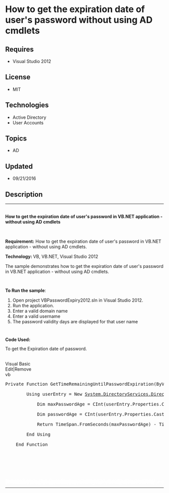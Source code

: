 # How to get the expiration date of user's password without using AD cmdlets
## Requires
- Visual Studio 2012
## License
- MIT
## Technologies
- Active Directory
- User Accounts
## Topics
- AD
## Updated
- 09/21/2016
## Description

<hr>
<div><a href="http://blogs.msdn.com/b/onecode"><img src="https://aka.ms/onecodesampletopbanner1" alt=""></a><strong>&nbsp;</strong><em>&nbsp;</em><a href="http://blogs.msdn.com/b/onecode" style="margin-top:3px"></a></div>
<div></div>
<div><strong style="text-align:center">How to get the expiration date of user's password in VB.NET application - without using AD cmdlets</strong></div>
<p class="MsoNormal"><strong>&nbsp;</strong></p>
<p class="MsoNormal"><strong>Requirement:</strong> How to get the expiration date of user's password in VB.NET application - without using AD cmdlets.</p>
<p class="MsoNormal"><strong>Technology: </strong>VB, VB.NET, Visual Studio 2012</p>
<p class="MsoNormal">The sample demonstrates how to<span class="info-text"><span style="font-size:10.0pt; line-height:107%; font-family:&quot;Segoe UI&quot;,sans-serif; color:black">
</span></span>get the expiration date of user's password in VB.NET application - without using AD cmdlets.</p>
<p class="MsoNormal">&nbsp;</p>
<p class="MsoNormal" style="line-height:105%"><strong>To Run the sample</strong>:</p>
<ol>
<li>Open project VBPasswordExpiry2012.sln in Visual Studio 2012. </li><li>Run the application. </li><li>Enter a valid domain name </li><li>Enter a valid username </li><li>The password validity days are displayed for that user name </li></ol>
<p class="MsoNormal" style="line-height:105%">&nbsp;</p>
<p class="MsoNormal" style="line-height:105%"><strong>Code Used: </strong></p>
<p class="MsoNormal" style="line-height:105%">To get the Expiration date of password.</p>
<p class="MsoNormal" style="margin-bottom:.0001pt; line-height:normal; text-autospace:none">
&nbsp;</p>
<div class="scriptcode">
<div class="pluginEditHolder" pluginCommand="mceScriptCode">
<div class="title"><span>Visual Basic</span></div>
<div class="pluginLinkHolder"><span class="pluginEditHolderLink">Edit</span>|<span class="pluginRemoveHolderLink">Remove</span></div>
<span class="hidden">vb</span>

<div class="preview">
<pre class="vb"><span class="visualBasic__keyword">Private</span>&nbsp;<span class="visualBasic__keyword">Function</span>&nbsp;GetTimeRemainingUntilPasswordExpiration(<span class="visualBasic__keyword">ByVal</span>&nbsp;domain&nbsp;<span class="visualBasic__keyword">As</span>&nbsp;<span class="visualBasic__keyword">String</span>,&nbsp;<span class="visualBasic__keyword">ByVal</span>&nbsp;userName&nbsp;<span class="visualBasic__keyword">As</span>&nbsp;<span class="visualBasic__keyword">String</span>)&nbsp;<span class="visualBasic__keyword">As</span>&nbsp;TimeSpan&nbsp;
&nbsp;
&nbsp;&nbsp;&nbsp;&nbsp;&nbsp;&nbsp;&nbsp;&nbsp;<span class="visualBasic__keyword">Using</span>&nbsp;userEntry&nbsp;=&nbsp;<span class="visualBasic__keyword">New</span>&nbsp;<a class="libraryLink" href="https://msdn.microsoft.com/en-US/library/System.DirectoryServices.DirectoryEntry.aspx" target="_blank" title="Auto generated link to System.DirectoryServices.DirectoryEntry">System.DirectoryServices.DirectoryEntry</a>(<span class="visualBasic__keyword">String</span>.Format(<span class="visualBasic__string">&quot;WinNT://{0}/{1},user&quot;</span>,&nbsp;domain,&nbsp;userName))&nbsp;
&nbsp;
&nbsp;&nbsp;&nbsp;&nbsp;&nbsp;&nbsp;&nbsp;&nbsp;&nbsp;&nbsp;&nbsp;&nbsp;<span class="visualBasic__keyword">Dim</span>&nbsp;maxPasswordAge&nbsp;=&nbsp;<span class="visualBasic__keyword">CInt</span>(userEntry.Properties.Cast(<span class="visualBasic__keyword">Of</span>&nbsp;<a class="libraryLink" href="https://msdn.microsoft.com/en-US/library/System.DirectoryServices.PropertyValueCollection.aspx" target="_blank" title="Auto generated link to System.DirectoryServices.PropertyValueCollection">System.DirectoryServices.PropertyValueCollection</a>)().First(<span class="visualBasic__keyword">Function</span>(p)&nbsp;p.PropertyName&nbsp;=&nbsp;<span class="visualBasic__string">&quot;MaxPasswordAge&quot;</span>).Value)&nbsp;
&nbsp;
&nbsp;&nbsp;&nbsp;&nbsp;&nbsp;&nbsp;&nbsp;&nbsp;&nbsp;&nbsp;&nbsp;&nbsp;<span class="visualBasic__keyword">Dim</span>&nbsp;passwordAge&nbsp;=&nbsp;<span class="visualBasic__keyword">CInt</span>(userEntry.Properties.Cast(<span class="visualBasic__keyword">Of</span>&nbsp;<a class="libraryLink" href="https://msdn.microsoft.com/en-US/library/System.DirectoryServices.PropertyValueCollection.aspx" target="_blank" title="Auto generated link to System.DirectoryServices.PropertyValueCollection">System.DirectoryServices.PropertyValueCollection</a>)().First(<span class="visualBasic__keyword">Function</span>(p)&nbsp;p.PropertyName&nbsp;=&nbsp;<span class="visualBasic__string">&quot;PasswordAge&quot;</span>).Value)&nbsp;
&nbsp;
&nbsp;&nbsp;&nbsp;&nbsp;&nbsp;&nbsp;&nbsp;&nbsp;&nbsp;&nbsp;&nbsp;&nbsp;<span class="visualBasic__keyword">Return</span>&nbsp;TimeSpan.FromSeconds(maxPasswordAge)&nbsp;-&nbsp;TimeSpan.FromSeconds(passwordAge)&nbsp;
&nbsp;
&nbsp;&nbsp;&nbsp;&nbsp;&nbsp;&nbsp;&nbsp;&nbsp;<span class="visualBasic__keyword">End</span>&nbsp;<span class="visualBasic__keyword">Using</span>&nbsp;
&nbsp;
&nbsp;&nbsp;&nbsp;&nbsp;<span class="visualBasic__keyword">End</span>&nbsp;<span class="visualBasic__keyword">Function</span>&nbsp;
</pre>
</div>
</div>
</div>
<div class="endscriptcode">&nbsp;</div>
<p>&nbsp;</p>
<p class="MsoNormal">&nbsp;</p>
<p style="line-height:0.6pt; color:white">Microsoft All-In-One Code Framework is a free, centralized code sample library driven by developers' real-world pains and needs. The goal is to provide customer-driven code samples for all Microsoft development technologies,
 and reduce developers' efforts in solving typical programming tasks. Our team listens to developers&rsquo; pains in the MSDN forums, social media and various DEV communities. We write code samples based on developers&rsquo; frequently asked programming tasks,
 and allow developers to download them with a short sample publishing cycle. Additionally, we offer a free code sample request service. It is a proactive way for our developer community to obtain code samples directly from Microsoft.</p>
<hr>
<div><a href="http://go.microsoft.com/?linkid=9759640" style="margin-top:3px"><img src="http://bit.ly/onecodelogo" alt="">
</a></div>
